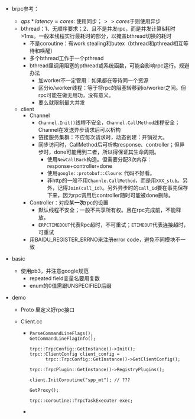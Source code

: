 * brpc参考：

  * $qps * latency \approx cores$: 使用同步；$>> cores$于则使用异步
  * bthread：1、无顺序要求；2、且不是并发rpc，而是并发计算&耗时>1ms。一般本线程实行最耗时的部分，以掩盖bthread切换的耗时
    * 不是coroutine：有work stealing和butex（bthread和pthread相互等待和唤醒）
    * 多个bthread工作于一个pthread
    * bthread里调用阻塞的pthread或系统函数，可能会影响rpc运行。规避办法
      * 加worker不一定管用：如果都在等待同一个资源
      * 区分io/worker线程：等于将rpc的阻塞转移到io/worker之间。但rpc可能在做无用功，没有意义。
      * 要么就限制最大并发
  * client
    * Channel
      * `Channel.Init()`线程不安全，`Channel.CallMethod`线程安全；Channel在发送异步请求后可以析构
      * 链接服务集群：不应每次请求时，动态创建：开销过大。
      * 同步访问时，CallMethod后可析构response、controller；但异步时，done可能用到二者，所以得保证其生命周期。
        * 使用`NewCallBack`构造。但需要分配3次内存：response+controller+done
        * 使用`google::protobuf::Cloure`: 代码不好看。
        * 非http的一般不用`Channle.CallMethod`，而是用`XXX_stub`。另外，记得`Join(call_id)`。另外异步时的`call_id`要在事先保存下来，因为rpc调用后controller随时可能被done删除。
    * Controller：对应某**一次**rpc的设置
      * 默认线程不安全；一般不共享所有权。且在rpc完成前，不能释放。
      * `ERPCTIMEDOUT`代表Rpc超时，不可重试；`ETIMEOUT`代表连接超时，可重试
    * 用BAIDU_REGISTER_ERRNO来注册error code，避免不同模块不一致
  
* basic

  * 使用pb3，并注意google规范
    * repeated field变量名要用复数
    * enum的0值需跟UNSPECIFIED后缀

* demo

  * Proto 里定义好rpc接口

  * Client.cc

    * ```
      ParseCommandLineFlags();
      GetCommandLineFlagInfo();
      
      trpc::TrpcConfig::GetInstance()->Init();
      trpc::ClientConfig client_config =
            trpc::TrpcConfig::GetInstance()->GetClientConfig();
            
      trpc::TrpcPlugin::GetInstance()->RegistryPlugins();
      
      client.InitCoroutine("spp_mt"); // ???
      
      GetProxy();
      
      trpc::coroutine::TrpcTaskExecuter exec;
      ```

    * 